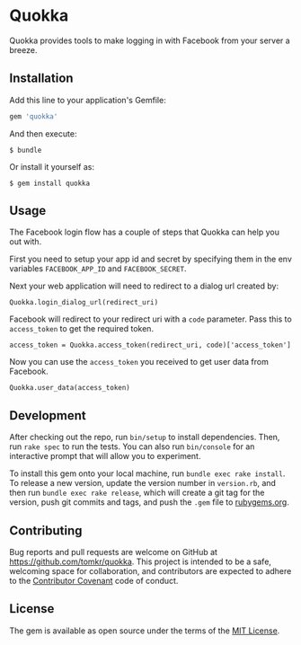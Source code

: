 # Quokka

Quokka provides tools to make logging in with Facebook from your server a breeze.

## Installation

Add this line to your application's Gemfile:

```ruby
gem 'quokka'
```

And then execute:

    $ bundle

Or install it yourself as:

    $ gem install quokka

## Usage

The Facebook login flow has a couple of steps that Quokka can help you out with.

First you need to setup your app id and secret by specifying them in the env variables `FACEBOOK_APP_ID` and `FACEBOOK_SECRET`.

Next your web application will need to redirect to a dialog url created by:

    Quokka.login_dialog_url(redirect_uri)

Facebook will redirect to your redirect uri with a `code` parameter. Pass this to `access_token` to get the required token.

    access_token = Quokka.access_token(redirect_uri, code)['access_token']

Now you can use the `access_token` you received to get user data from Facebook.

    Quokka.user_data(access_token)

## Development

After checking out the repo, run `bin/setup` to install dependencies. Then, run `rake spec` to run the tests. You can also run `bin/console` for an interactive prompt that will allow you to experiment.

To install this gem onto your local machine, run `bundle exec rake install`. To release a new version, update the version number in `version.rb`, and then run `bundle exec rake release`, which will create a git tag for the version, push git commits and tags, and push the `.gem` file to [rubygems.org](https://rubygems.org).

## Contributing

Bug reports and pull requests are welcome on GitHub at https://github.com/tomkr/quokka. This project is intended to be a safe, welcoming space for collaboration, and contributors are expected to adhere to the [Contributor Covenant](http://contributor-covenant.org) code of conduct.


## License

The gem is available as open source under the terms of the [MIT License](http://opensource.org/licenses/MIT).
